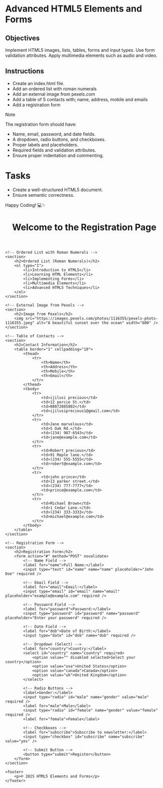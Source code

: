 # Advanced HTML5 Elements and Forms

## Objectives
Implement HTML5 images, lists, tables, forms and input types.
Use form validation attributes.
Apply multimedia elements such as audio and video.

## Instructions

- Create an index.html file.
- Add an ordered list with roman numerals
- Add an external image from pexels.com
- Add a table of 5 contacts with; name, address, mobile and emails
- Add a registration form

>[!NOTE]
>  The registration form should have:
>- Name, email, password, and date fields.
>- A dropdown, radio buttons, and checkboxes.
>- Proper labels and placeholders.
>- Required fields and validation attributes.
>- Ensure proper indentation and commenting.
 
# Tasks
- Create a well-structured HTML5 document.
- Ensure semantic correctness.

Happy Coding! 💻✨


<!DOCTYPE html>
<html lang="en">
<head>
    <meta charset="UTF-8">
    <meta name="viewport" content="width=device-width, initial-scale=1.0">
    <title>HTML5 Elements and Forms</title>
</head>
<body>
    <!-- Main content container -->
    <header>
        <h1>Welcome to the Registration Page</h1>
    </header>

    <!-- Ordered List with Roman Numerals -->
    <section>
        <h2>Ordered List (Roman Numerals)</h2>
        <ol type="I">
            <li>Introduction to HTML5</li>
            <li>Learning HTML Elements</li>
            <li>Implementing Forms</li>
            <li>Multimedia Elements</li>
            <li>Advanced HTML5 Techniques</li>
        </ol>
    </section>

    <!-- External Image from Pexels -->
    <section>
        <h2>Image from Pexels</h2>
        <img src="https://images.pexels.com/photos/1116355/pexels-photo-1116355.jpeg" alt="A beautiful sunset over the ocean" width="600" />
    </section>

    <!-- Table of Contacts -->
    <section>
        <h2>Contact Information</h2>
        <table border="1" cellpadding="10">
            <thead>
                <tr>
                    <th>Name</th>
                    <th>Address</th>
                    <th>Mobile</th>
                    <th>Email</th>
                </tr>
            </thead>
            <tbody>
                <tr>
                    <td>ijilusi precious</td>
                    <td>12 percie St.</td>
                    <td>08072885802</td>
                    <td>ijilusiprecious1@gmail.com</td>
                </tr>
                <tr>
                    <td>Jane marvelous</td>
                    <td>5 Oak Rd.</td>
                    <td>(234) 987-6543</td>
                    <td>jane@example.com</td>
                </tr>
                <tr>
                    <td>Robert precious</td>
                    <td>91 Maple lane.</td>
                    <td>(234) 555-5555</td>
                    <td>robert@example.com</td>
                </tr>
                <tr>
                    <td>john prince</td>
                    <td>13 parker street.</td>
                    <td>(234) 777-7777</td>
                    <td>prince@example.com</td>
                </tr>
                <tr>
                    <td>Michael Brown</td>
                    <td>1 Cedar Lane.</td>
                    <td>(234) 333-3333</td>
                    <td>michael@example.com</td>
                </tr>
            </tbody>
        </table>
    </section>

    <!-- Registration Form -->
    <section>
        <h2>Registration Form</h2>
        <form action="#" method="POST" novalidate>
            <!-- Name Field -->
            <label for="name">Full Name:</label>
            <input type="text" id="name" name="name" placeholder="John Doe" required />

            <!-- Email Field -->
            <label for="email">Email:</label>
            <input type="email" id="email" name="email" placeholder="example@example.com" required />

            <!-- Password Field -->
            <label for="password">Password:</label>
            <input type="password" id="password" name="password" placeholder="Enter your password" required />

            <!-- Date Field -->
            <label for="dob">Date of Birth:</label>
            <input type="date" id="dob" name="dob" required />

            <!-- Dropdown (Select) -->
            <label for="country">Country:</label>
            <select id="country" name="country" required>
                <option value="" disabled selected>Select your country</option>
                <option value="usa">United States</option>
                <option value="canada">Canada</option>
                <option value="uk">United Kingdom</option>
            </select>

            <!-- Radio Buttons -->
            <label>Gender:</label>
            <input type="radio" id="male" name="gender" value="male" required />
            <label for="male">Male</label>
            <input type="radio" id="female" name="gender" value="female" required />
            <label for="female">Female</label>

            <!-- Checkboxes -->
            <label for="subscribe">Subscribe to newsletter:</label>
            <input type="checkbox" id="subscribe" name="subscribe" value="yes" />

            <!-- Submit Button -->
            <button type="submit">Register</button>
        </form>
    </section>

    <footer>
        <p>© 2025 HTML5 Elements and Forms</p>
    </footer>
</body>
</html>
<!-- End of HTML Document -->




